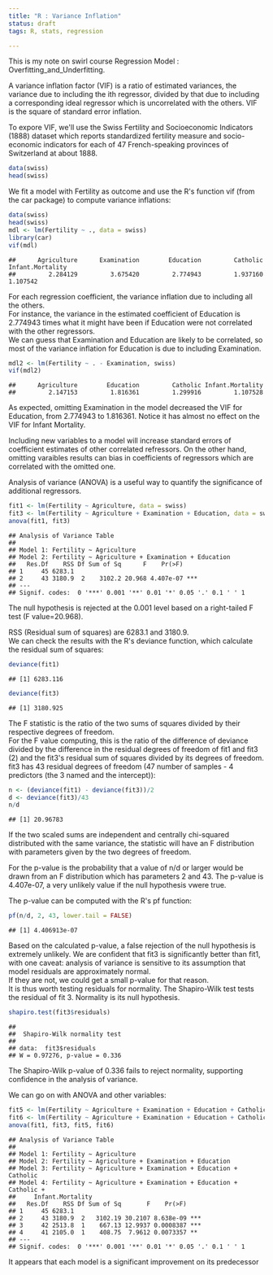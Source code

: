 ```yaml
---
title: "R : Variance Inflation"
status: draft
tags: R, stats, regression

---
```


This is my note on swirl course Regression Model : Overfitting_and_Underfitting.
<!-- BEGIN_SUMMARY -->
A variance inflation factor (VIF) is a ratio of estimated variances, the variance due to including the ith regressor, divided by that due to including a corresponding ideal regressor which is uncorrelated with the others.
VIF is the square of standard error inflation.
<!-- END_SUMMARY -->

To expore VIF, we'll use the Swiss Fertility and Socioeconomic Indicators (1888) dataset which reports standardized fertility measure and socio-economic indicators for each of 47 French-speaking provinces of Switzerland at about 1888. 

```r
data(swiss)
head(swiss)
```

We fit a model with Fertility as outcome and use the R's function vif (from the car package) to compute variance inflations:
```r
data(swiss)
head(swiss)
mdl <- lm(Fertility ~ ., data = swiss)
library(car)
vif(mdl)
```

```
##      Agriculture      Examination        Education         Catholic Infant.Mortality 
##         2.284129         3.675420         2.774943         1.937160         1.107542
```

For each regression coefficient, the variance inflation due to including all the others.  
For instance, the variance in the estimated coefficient of Education is 2.774943 times what it might have been if Education were not correlated with the other regressors.  
We can guess that Examination and Education are likely to be correlated, so most of the variance inflation for Education is due to including Examination.


```r
mdl2 <- lm(Fertility ~ . - Examination, swiss)
vif(mdl2)
```

```
##      Agriculture        Education         Catholic Infant.Mortality 
##         2.147153         1.816361         1.299916         1.107528
```

As expected, omitting Examination in the model decreased the VIF for Education, from 2.774943 to 1.816361. Notice it has almost no effect on the VIF for Infant Mortality.

Including new variables to a model will increase standard errors of coefficient estimates of other correlated refressors. On the other hand, omitting varaibles results can bias in coefficients of regressors which are correlated with the omitted one.

Analysis of variance (ANOVA) is a useful way to quantify the significance of additional regressors.


```r
fit1 <- lm(Fertility ~ Agriculture, data = swiss)
fit3 <- lm(Fertility ~ Agriculture + Examination + Education, data = swiss)
anova(fit1, fit3)
```

```
## Analysis of Variance Table
## 
## Model 1: Fertility ~ Agriculture
## Model 2: Fertility ~ Agriculture + Examination + Education
##   Res.Df    RSS Df Sum of Sq      F    Pr(>F)    
## 1     45 6283.1                                  
## 2     43 3180.9  2    3102.2 20.968 4.407e-07 ***
## ---
## Signif. codes:  0 '***' 0.001 '**' 0.01 '*' 0.05 '.' 0.1 ' ' 1
```

The null hypothesis is rejected at the 0.001 level based on a right-tailed F test (F value=20.968).  

RSS (Residual sum of squares) are 6283.1 and 3180.9.  
We can check the results with the R's deviance function, which calculate the residual sum of squares:


```r
deviance(fit1)
```

```
## [1] 6283.116
```

```r
deviance(fit3)
```

```
## [1] 3180.925
```

The F statistic is the ratio of the two sums of squares divided by their respective degrees of freedom.  
For the F value computing, this is the ratio of the difference of deviance divided by the difference in the residual degrees of freedom of fit1 and fit3 (2) and the fit3's residual sum of squares divided by its degrees of freedom. fit3 has 43 residual degrees of freedom (47 number of samples - 4 predictors (the 3 named and the intercept)):

```r
n <- (deviance(fit1) - deviance(fit3))/2
d <- deviance(fit3)/43
n/d
```

```
## [1] 20.96783
```
If the two scaled sums are independent and centrally chi-squared distributed with the same variance, the statistic will have an F distribution with parameters given by the two degrees of freedom.

For the p-value is the probability that a value of n/d or larger would be drawn from an F distribution which has parameters 2 and 43. The p-value is 4.407e-07, a very unlikely value if the null hypothesis vwere true.

The p-value can be computed with the R's pf function:

```r
pf(n/d, 2, 43, lower.tail = FALSE)
```

```
## [1] 4.406913e-07
```

Based on the calculated p-value, a false rejection of the null hypothesis is extremely unlikely. We are confident that fit3 is significantly better than fit1, with one caveat: analysis of variance is sensitive to its assumption that model residuals are approximately normal.  
If they are not, we could get a small p-value for that reason.  
It is thus worth testing residuals for normality. The Shapiro-Wilk test tests the residual of fit 3. Normality is its null hypothesis.


```r
shapiro.test(fit3$residuals)
```

```
## 
## 	Shapiro-Wilk normality test
## 
## data:  fit3$residuals
## W = 0.97276, p-value = 0.336
```

The Shapiro-Wilk p-value of 0.336 fails to reject normality, supporting confidence in the analysis of variance.


We can go on with ANOVA and other variables:


```r
fit5 <- lm(Fertility ~ Agriculture + Examination + Education + Catholic, data = swiss)
fit6 <- lm(Fertility ~ Agriculture + Examination + Education + Catholic + Infant.Mortality, data = swiss)
anova(fit1, fit3, fit5, fit6)
```

```
## Analysis of Variance Table
## 
## Model 1: Fertility ~ Agriculture
## Model 2: Fertility ~ Agriculture + Examination + Education
## Model 3: Fertility ~ Agriculture + Examination + Education + Catholic
## Model 4: Fertility ~ Agriculture + Examination + Education + Catholic + 
##     Infant.Mortality
##   Res.Df    RSS Df Sum of Sq       F    Pr(>F)    
## 1     45 6283.1                                   
## 2     43 3180.9  2   3102.19 30.2107 8.638e-09 ***
## 3     42 2513.8  1    667.13 12.9937 0.0008387 ***
## 4     41 2105.0  1    408.75  7.9612 0.0073357 ** 
## ---
## Signif. codes:  0 '***' 0.001 '**' 0.01 '*' 0.05 '.' 0.1 ' ' 1
```
It appears that each model is a significant improvement on its predecessor
